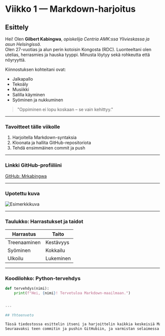 # Viikko 1 — Markdown-harjoitus

## Esittely

Hei! Olen **Gilbert Kabingwa**, *opiskelija Centria AMK:ssa Ylivieskassa ja asun Helsingissä*.  
Olen 27-vuotias ja alun perin kotoisin Kongosta (RDC). Luonteeltani olen utelias, herrasmies ja hauska tyyppi. Minusta löytyy sekä rohkeutta että nöyryyttä.

Kiinnostuksen kohteitani ovat:

- Jalkapallo
- Tekoäly
- Musiikki
- Salilla käyminen
- Syöminen ja nukkuminen

> "Oppiminen ei lopu koskaan – se vain kehittyy."

---

### Tavoitteet tälle viikolle

1. Harjoitella Markdown-syntaksia
2. Kloonata ja hallita GitHub-repositoriota
3. Tehdä ensimmäinen commit ja push

---

### Linkki GitHub-profiiliini

[GitHub: Mrkabingwa](https://github.com/mrkabingwa)

---

### Upotettu kuva

![Esimerkkikuva](https://pixnio.com/fi/media/taide-rakastaja-leppakerttu-romanttinen-herrasmies)

---

### Taulukko: Harrastukset ja taidot

| Harrastus     | Taito               |
|---------------|---------------------|
| Treenaaminen  | Kestävyys           |
| Syöminen      | Kokkailu            |
| Ulkoilu       | Lukeminen           |

---

### Koodilohko: Python-tervehdys

```python
def tervehdys(nimi):
    print(f"Hei, {nimi}! Tervetuloa Markdown-maailmaan.")


---

## Yhteenveto

Tässä tiedostossa esittelin itseni ja harjoittelin kaikkia keskeisiä Markdown-elementtejä.  
Seuraavaksi teen commitin ja pushin GitHubiin, ja varmistan selaimessa että `viikko1.md` näkyy oikein.
